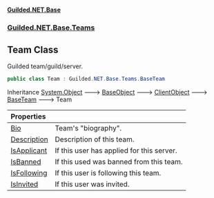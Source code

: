 #### [Guilded.NET.Base](Guilded_NET_Base.md 'Guilded.NET.Base')
### [Guilded.NET.Base.Teams](Guilded_NET_Base.md#Guilded_NET_Base_Teams 'Guilded.NET.Base.Teams')
## Team Class
Guilded team/guild/server.  
```csharp
public class Team : Guilded.NET.Base.Teams.BaseTeam
```

Inheritance [System.Object](https://docs.microsoft.com/en-us/dotnet/api/System.Object 'System.Object') &#129106; [BaseObject](BaseObject.md 'Guilded.NET.Base.BaseObject') &#129106; [ClientObject](ClientObject.md 'Guilded.NET.Base.ClientObject') &#129106; [BaseTeam](BaseTeam.md 'Guilded.NET.Base.Teams.BaseTeam') &#129106; Team  

| Properties | |
| :--- | :--- |
| [Bio](Team_Bio.md 'Guilded.NET.Base.Teams.Team.Bio') | Team's "biography".<br/> |
| [Description](Team_Description.md 'Guilded.NET.Base.Teams.Team.Description') | Description of this team.<br/> |
| [IsApplicant](Team_IsApplicant.md 'Guilded.NET.Base.Teams.Team.IsApplicant') | If this user has applied for this server.<br/> |
| [IsBanned](Team_IsBanned.md 'Guilded.NET.Base.Teams.Team.IsBanned') | If this used was banned from this team.<br/> |
| [IsFollowing](Team_IsFollowing.md 'Guilded.NET.Base.Teams.Team.IsFollowing') | If this user is following this team.<br/> |
| [IsInvited](Team_IsInvited.md 'Guilded.NET.Base.Teams.Team.IsInvited') | If this user was invited.<br/> |
